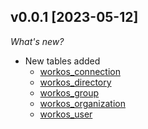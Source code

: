 ## v0.0.1 [2023-05-12]

_What's new?_

- New tables added
  - [workos_connection](https://hub.steampipe.io/plugins/turbot/workos/tables/workos_connection)
  - [workos_directory](https://hub.steampipe.io/plugins/turbot/workos/tables/workos_directory)
  - [workos_group](https://hub.steampipe.io/plugins/turbot/workos/tables/workos_group)
  - [workos_organization](https://hub.steampipe.io/plugins/turbot/workos/tables/workos_organization)
  - [workos_user](https://hub.steampipe.io/plugins/turbot/workos/tables/workos_user)
